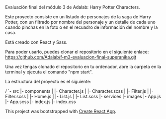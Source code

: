 Evaluación final del módulo 3 de Adalab:  Harry Potter Characters. 

Este proyecto consiste en un listado de personajes de la saga de Harry Potter, con un filtrado por nombre del personaje y un detalle de cada uno cuando pinchas en la foto o en el recuadro de información del nombre y la casa.

Está creado con React y Sass.

Para poder usarlo, puedes clonar el repositorio en el siguiente enlace: 
https://github.com/Adalab/f-m3-evaluacion-final-superanika.git

Una vez tengas clonado el repositorio en tu ordenador, abre la carpeta en la terminal y ejecuta el comando "npm start".

La estructura del proyecto es el siguiente:

/
`- src
   |- components
   |  |- Character.js
   |  |- Character.scss
   |  |- Filter.js
   |  |- Filter.scss
   |  |- Home.js
   |  |- List.js
   |  |- List.scss
   |- services
   |- images
   |- App.js
   |- App.scss
   |- index.js
   |- index.css
   
   


This project was bootstrapped with [Create React App](https://github.com/facebook/create-react-app).

